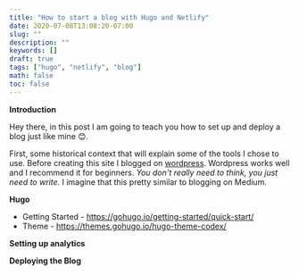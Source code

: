 ```yaml
---
title: "How to start a blog with Hugo and Netlify"
date: 2020-07-08T13:08:20-07:00
slug: ""
description: ""
keywords: []
draft: true
tags: ["hugo", "netlify", "blog"]
math: false
toc: false
---
```


**Introduction**

Hey there, in this post I am going to teach you how to set up and deploy a blog just like mine 😊.

First, some historical context that will explain some of the tools I chose to use. Before creating this site I blogged on [wordpress](https://lelandkrych.wordpress.com). Wordpress works well and I recommend it for beginners. *You don't really need to think, you just need to write.* I imagine that this pretty similar to blogging on Medium. 



**Hugo**

* Getting Started - https://gohugo.io/getting-started/quick-start/
* Theme - https://themes.gohugo.io/hugo-theme-codex/

**Setting up analytics**

**Deploying the Blog**